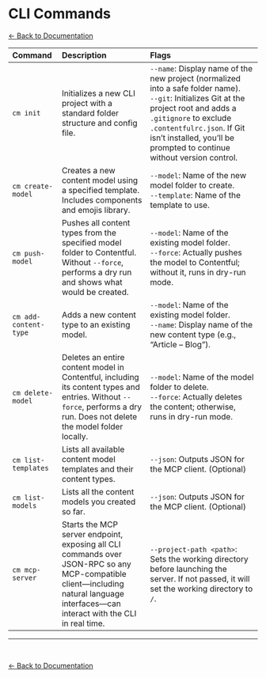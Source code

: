 # CLI Commands
[<- Back to Documentation](../README.md)

| Command               | Description                                                                                          | Flags                                                                                                                                                 |
|:----------------------|:-----------------------------------------------------------------------------------------------------|:------------------------------------------------------------------------------------------------------------------------------------------------------|
| `cm init`             | Initializes a new CLI project with a standard folder structure and config file.                      | `--name`: Display name of the new project (normalized into a safe folder name).<br>`--git`: Initializes Git at the project root and adds a `.gitignore` to exclude `.contentfulrc.json`. If Git isn’t installed, you’ll be prompted to continue without version control. |
| `cm create-model`     | Creates a new content model using a specified template. Includes components and emojis library.      | `--model`: Name of the new model folder to create.<br>`--template`: Name of the template to use.                                                     |
| `cm push-model`       | Pushes all content types from the specified model folder to Contentful. Without `--force`, performs a dry run and shows what would be created. | `--model`: Name of the existing model folder.<br>`--force`: Actually pushes the model to Contentful; without it, runs in dry-run mode.               |
| `cm add-content-type` | Adds a new content type to an existing model.                                                        | `--model`: Name of the existing model folder.<br>`--name`: Display name of the new content type (e.g., “Article – Blog”).                           |
| `cm delete-model`     | Deletes an entire content model in Contentful, including its content types and entries. Without `--force`, performs a dry run. Does not delete the model folder locally. | `--model`: Name of the model folder to delete.<br>`--force`: Actually deletes the content; otherwise, runs in dry-run mode.                         |
| `cm list-templates`   | Lists all available content model templates and their content types.                                 | `--json`: Outputs JSON for the MCP client. (Optional)                                                                                                |
| `cm list-models`      | Lists all the content models you created so far.                                                     | `--json`: Outputs JSON for the MCP client. (Optional)                                                                                                |
| `cm mcp-server`       | Starts the MCP server endpoint, exposing all CLI commands over JSON-RPC so any MCP-compatible client—including natural language interfaces—can interact with the CLI in real time. | `--project-path <path>`: Sets the working directory before launching the server.  If not passed, it will set the working directory to `/`.                                                                      |

---
<br>

[<- Back to Documentation](../README.md)
